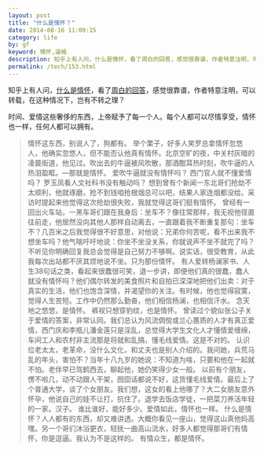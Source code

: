 ```yaml
---
layout: post
title: "什么是情怀？"
date: 2014-08-16 11:09:15
category: life
by: gf
keyword: 情怀,逼格
description: 知乎上有人问，什么是情怀，看了周白的回答，感觉很靠谱，作者特意注明，可以转载，在这种情况下，岂有不转之理？时间、爱情这些奢侈的东西，上帝赋予了每一个人。每个人都可以尽情享受，情怀也
permalink: /tech/153.html
---
```

知乎上有人问，[什么是情怀][Link 1]，看了[周白的回答][Link 2]，感觉很靠谱，作者特意注明，可以转载，在这种情况下，岂有不转之理？

时间、爱情这些奢侈的东西，上帝赋予了每一个人。每个人都可以尽情享受，情怀也一样，任何人都可以拥有。

> 情怀这东西，别说人了，狗都有。 举个栗子，好多人笑罗总拿情怀忽悠人，他确实忽悠人，但不能否认他真有情怀。北京空旷的夜，中关村灰暗的凌晨街道，他见过。吹出去的牛逼被风吹散，那酒酣耳热时刻，吹牛逼的人热泪盈眶。—那就是情怀。 爱吹牛逼就没有情怀吗？ 西门官人就不懂爱情吗？ 罗玉凤看人文社科书没有触动吗？ 想到曾有个新闻一东北哥们抢劫不太顺利，他就琢磨，抢不到钱咱抢根烟总可以吧，结果人家连烟都没给。采访时提起来他觉得这次抢劫很失败，我就觉得这哥们挺有情怀。 曾经有一回出火车站，一黑车哥们跟在我身后：坐车不？像往常那样，我无视他径直往前走，他居然没向其他人那样自动离去，一直跟着我不断重复那句：坐车不？几百米之后我觉得很不好意思，对他说：兄弟你何苦呢，看不出来我不想坐车吗？他气喘吁吁地说：你坐不坐没关系，你就说声不坐不就完了吗？不听见你明确回复我总会觉得是自己努力不够啊。说实话，很受教育，从此我每次出站都不厌其烦地说不坐。只为那份情怀。 有人爱转杨澜家书、人生38句话之类，看起来很蠢很可笑，退一步讲，即便他们真的很蠢，蠢人就没有情怀吗？他们偶尔转发的美食照片和自拍已深深地把他们出卖：对于真实的生活，他们也饱含深情，并渴望你的关注。有时候，他也觉得寂寞，觉得人生苦短。工作中仍然那么勤奋，他们相信杨澜，也相信汗水。 念天地之悠悠，是情怀。 裤衩只想穿豹纹，也是情怀。 曾读过个貌似张公子关于爱情的答案，非常认同。我们总认为风流倜傥或兰心蕙质的人才有真正爱情，西门庆和李瓶儿潘金莲只是淫乱，总觉得大学生文化人才懂情爱缠绵，车间工人和农村非主流那是将就和乱搞，懂毛线爱情。这是不对的。 认识位老太太，老革命，没什么文化，和丈夫也是别人介绍的。我问她，兵荒马乱的年头，害怕不？当年十八九岁的她说：不知道为啥，只要和他在一起就不怕。老伴早已驾鹤西去，聊起他，她仍笑得少女一般。 以前有个朋友，愣不啦几，动不动跟人干架，囫囵话都说不好，这货懂毛线爱情。最后上了个普通大学，谈了个女朋友。我们想，这女的看上他哪了？大二女朋友意外怀孕，他说自己的娃不让打，抗住了。退学去饭店学徒，一把菜刀养活年轻的一家。汉子。 谁比谁好，能好多少。爱情如此，情怀也一样。 什么是情怀？人人都有的东西，却又难讲透。大概你看见一座山，觉得这山真他妈高嘿。另一个哥们沐浴更衣，轻抚一曲高山流水，好多人都觉得那哥们有情怀，你是逗逼。我认为不是这样的。 有情众生，都是情怀。


[Link 1]: http://www.zhihu.com/question/19744711
[Link 2]: http://zhi.hu/6DHz

